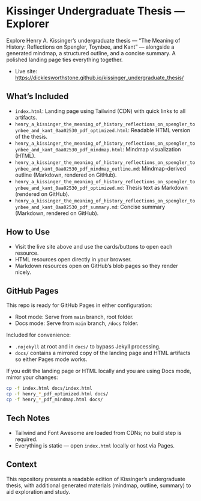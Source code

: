 # Kissinger Undergraduate Thesis — Explorer

Explore Henry A. Kissinger’s undergraduate thesis — “The Meaning of History: Reflections on Spengler, Toynbee, and Kant” — alongside a generated mindmap, a structured outline, and a concise summary. A polished landing page ties everything together.

- Live site: https://dicklesworthstone.github.io/kissinger_undergraduate_thesis/

## What’s Included
- `index.html`: Landing page using Tailwind (CDN) with quick links to all artifacts.
- `henry_a_kissinger_the_meaning_of_history_reflections_on_spengler_toynbee_and_kant_0aa02530_pdf_optimized.html`: Readable HTML version of the thesis.
- `henry_a_kissinger_the_meaning_of_history_reflections_on_spengler_toynbee_and_kant_0aa02530_pdf_mindmap.html`: Mindmap visualization (HTML).
- `henry_a_kissinger_the_meaning_of_history_reflections_on_spengler_toynbee_and_kant_0aa02530_pdf_mindmap_outline.md`: Mindmap-derived outline (Markdown, rendered on GitHub).
- `henry_a_kissinger_the_meaning_of_history_reflections_on_spengler_toynbee_and_kant_0aa02530_pdf_optimized.md`: Thesis text as Markdown (rendered on GitHub).
- `henry_a_kissinger_the_meaning_of_history_reflections_on_spengler_toynbee_and_kant_0aa02530_pdf_summary.md`: Concise summary (Markdown, rendered on GitHub).

## How to Use
- Visit the live site above and use the cards/buttons to open each resource.
- HTML resources open directly in your browser.
- Markdown resources open on GitHub’s blob pages so they render nicely.

## GitHub Pages
This repo is ready for GitHub Pages in either configuration:
- Root mode: Serve from `main` branch, root folder.
- Docs mode: Serve from `main` branch, `/docs` folder.

Included for convenience:
- `.nojekyll` at root and in `docs/` to bypass Jekyll processing.
- `docs/` contains a mirrored copy of the landing page and HTML artifacts so either Pages mode works.

If you edit the landing page or HTML locally and you are using Docs mode, mirror your changes:

```bash
cp -f index.html docs/index.html
cp -f henry_*_pdf_optimized.html docs/
cp -f henry_*_pdf_mindmap.html docs/
```

## Tech Notes
- Tailwind and Font Awesome are loaded from CDNs; no build step is required.
- Everything is static — open `index.html` locally or host via Pages.

## Context
This repository presents a readable edition of Kissinger’s undergraduate thesis, with additional generated materials (mindmap, outline, summary) to aid exploration and study.

